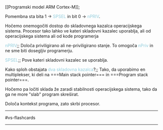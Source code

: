 [[Programski model ARM Cortex-M]];

Pomembna sta bita 1 -> <font color="#92cddc">SPSEL</font> in bit 0 -> <font color="#92cddc">nPRIV</font>.

Hočemo onemogočiti dostop do skladovnega kazalca operacijskega sistema. Procesor tako lahko ve kateri skladovni kazalec uporablja, ali od operacijskega sistema ali od kode programerja

<font color="#92cddc">nPRIV</font>;; Določa priviligirano ali ne-priviligirano stanje. To omogoča <font color="#92cddc">nPriv</font> in ne sme biti dosegljiv programerju.

<font color="#92cddc">SPSEL</font>;; Pove kateri skladovni kazalec se uporablja.

Kako sploh obstajata <font color="#92cddc">dva skladovna kazalca</font>?;; Tako, da uporabimo en multiplekser, ki deli na ===Main stack pointer=== in ===Program stack pointer===. 

Hočemo pa ločiti sklada že zaradi stabilnosti operacijskega sistema, tako da ga ne more "slab" program skreširat.

Določa kontekst programa, zato skrbi procesor.

---

#vs-flashcards 

---
